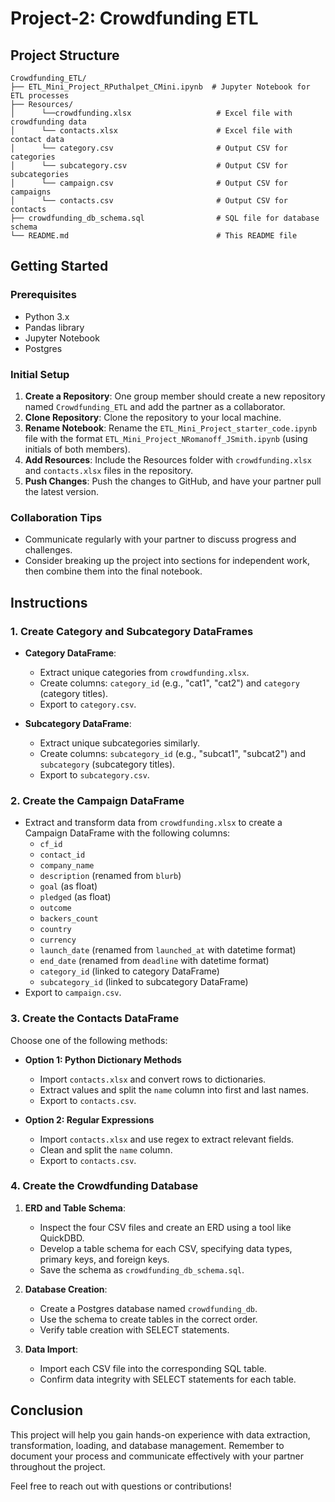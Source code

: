 # Project-2: Crowdfunding ETL

## Project Structure
```
Crowdfunding_ETL/
├── ETL_Mini_Project_RPuthalpet_CMini.ipynb  # Jupyter Notebook for ETL processes
├── Resources/
│      └──crowdfunding.xlsx                   # Excel file with crowdfunding data
│      └── contacts.xlsx                      # Excel file with contact data
│      └── category.csv                       # Output CSV for categories
│      └── subcategory.csv                    # Output CSV for subcategories
│      └── campaign.csv                       # Output CSV for campaigns
│      └── contacts.csv                       # Output CSV for contacts                    
├── crowdfunding_db_schema.sql                # SQL file for database schema                  
└── README.md                                 # This README file
```
## Getting Started

### Prerequisites
- Python 3.x
- Pandas library
- Jupyter Notebook
- Postgres

### Initial Setup
1. **Create a Repository**: One group member should create a new repository named `Crowdfunding_ETL` and add the partner as a collaborator.
2. **Clone Repository**: Clone the repository to your local machine.
3. **Rename Notebook**: Rename the `ETL_Mini_Project_starter_code.ipynb` file with the format `ETL_Mini_Project_NRomanoff_JSmith.ipynb` (using initials of both members).
4. **Add Resources**: Include the Resources folder with `crowdfunding.xlsx` and `contacts.xlsx` files in the repository.
5. **Push Changes**: Push the changes to GitHub, and have your partner pull the latest version.

### Collaboration Tips
- Communicate regularly with your partner to discuss progress and challenges.
- Consider breaking up the project into sections for independent work, then combine them into the final notebook.

## Instructions

### 1. Create Category and Subcategory DataFrames
- **Category DataFrame**:
  - Extract unique categories from `crowdfunding.xlsx`.
  - Create columns: `category_id` (e.g., "cat1", "cat2") and `category` (category titles).
  - Export to `category.csv`.

- **Subcategory DataFrame**:
  - Extract unique subcategories similarly.
  - Create columns: `subcategory_id` (e.g., "subcat1", "subcat2") and `subcategory` (subcategory titles).
  - Export to `subcategory.csv`.

### 2. Create the Campaign DataFrame
- Extract and transform data from `crowdfunding.xlsx` to create a Campaign DataFrame with the following columns:
  - `cf_id`
  - `contact_id`
  - `company_name`
  - `description` (renamed from `blurb`)
  - `goal` (as float)
  - `pledged` (as float)
  - `outcome`
  - `backers_count`
  - `country`
  - `currency`
  - `launch_date` (renamed from `launched_at` with datetime format)
  - `end_date` (renamed from `deadline` with datetime format)
  - `category_id` (linked to category DataFrame)
  - `subcategory_id` (linked to subcategory DataFrame)
- Export to `campaign.csv`.

### 3. Create the Contacts DataFrame
Choose one of the following methods:

- **Option 1: Python Dictionary Methods**
  - Import `contacts.xlsx` and convert rows to dictionaries.
  - Extract values and split the `name` column into first and last names.
  - Export to `contacts.csv`.

- **Option 2: Regular Expressions**
  - Import `contacts.xlsx` and use regex to extract relevant fields.
  - Clean and split the `name` column.
  - Export to `contacts.csv`.

### 4. Create the Crowdfunding Database
1. **ERD and Table Schema**:
   - Inspect the four CSV files and create an ERD using a tool like QuickDBD.
   - Develop a table schema for each CSV, specifying data types, primary keys, and foreign keys.
   - Save the schema as `crowdfunding_db_schema.sql`.

2. **Database Creation**:
   - Create a Postgres database named `crowdfunding_db`.
   - Use the schema to create tables in the correct order.
   - Verify table creation with SELECT statements.

3. **Data Import**:
   - Import each CSV file into the corresponding SQL table.
   - Confirm data integrity with SELECT statements for each table.

## Conclusion
This project will help you gain hands-on experience with data extraction, transformation, loading, and database management. Remember to document your process and communicate effectively with your partner throughout the project.

Feel free to reach out with questions or contributions!
